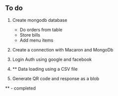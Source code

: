 ## To do
1. Create mongodb database 
      - Do orders from table 
      - Store bills 
      - Add menu items 

2. Create a connection with Macaron and MongoDb 
3. Login Auth using google and facebook 
4. ** Data loading using a CSV file 
5. Generate QR code and response as a blob 



** - completed 
